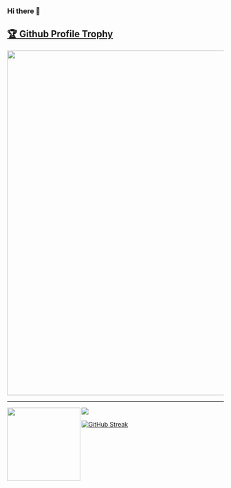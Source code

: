 ### Hi there 👋
<a href="https://github.com/ryo-ma/github-profile-trophy"><h2>🏆 Github Profile Trophy</h2></a>
<a href="https://github.com/ryo-ma/github-profile-trophy">
  <img width=800 src="https://github-profile-trophy.vercel.app/?username=norld&column=10&theme=gruvbox&no-frame=true"/>
</a>


---

<div>
  <img height="170" align="left" src="https://github-readme-stats.vercel.app/api?username=norld&count_private=true&include_all_commits=true" />
  <img src="https://github-readme-stats.vercel.app/api/top-langs/?username=norld&layout=compact" />
</div>

[![GitHub Streak](https://streak-stats.demolab.com?user=norld)](https://git.io/streak-stats)

